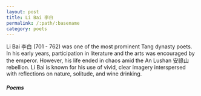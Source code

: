```yaml
---
layout: post
title: Li Bai 李白
permalink: /:path/:basename
category: poets
---
```

Li Bai 李白 (701 - 762) was one of the most prominent Tang dynasty poets. In his early years, participation in literature and the arts was encouraged by the emperor. However, his life ended in chaos amid the An Lushan 安祿山 rebellion. Li Bai is known for his use of vivid, clear imagery interspersed with reflections on nature, solitude, and wine drinking.

##### Poems

>